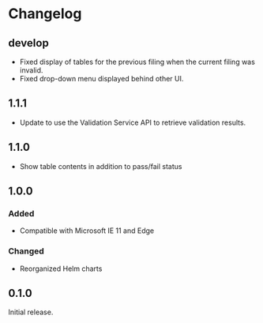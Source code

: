 # Changelog

## develop
- Fixed display of tables for the previous filing when the current filing was
  invalid.
- Fixed drop-down menu displayed behind other UI.

## 1.1.1
- Update to use the Validation Service API to retrieve validation results.

## 1.1.0
- Show table contents in addition to pass/fail status

## 1.0.0
### Added

- Compatible with Microsoft IE 11 and Edge

### Changed

- Reorganized Helm charts

## 0.1.0
Initial release.
